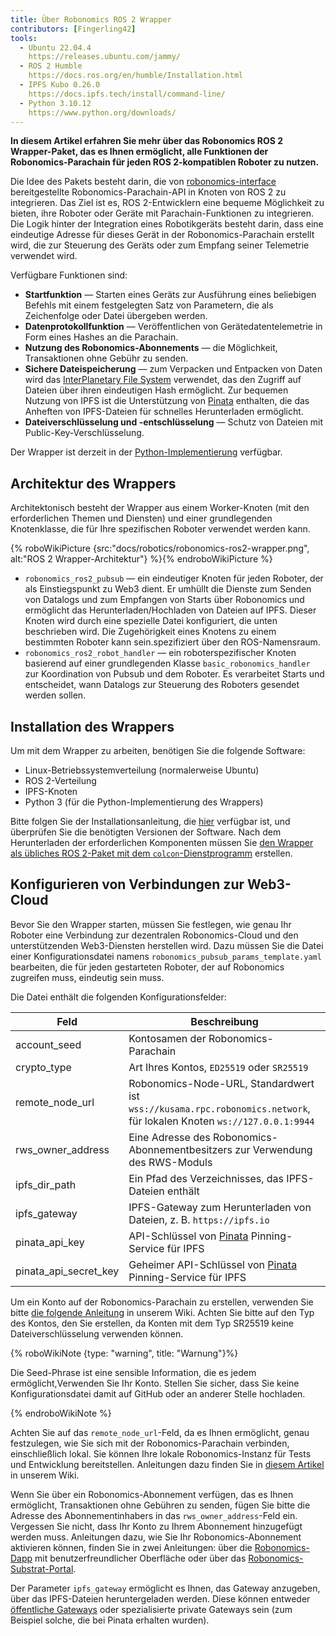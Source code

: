 ```yaml
---
title: Über Robonomics ROS 2 Wrapper
contributors: [Fingerling42]
tools:   
  - Ubuntu 22.04.4
    https://releases.ubuntu.com/jammy/
  - ROS 2 Humble
    https://docs.ros.org/en/humble/Installation.html
  - IPFS Kubo 0.26.0
    https://docs.ipfs.tech/install/command-line/
  - Python 3.10.12
    https://www.python.org/downloads/
---
```


**In diesem Artikel erfahren Sie mehr über das Robonomics ROS 2 Wrapper-Paket, das es Ihnen ermöglicht, alle Funktionen der Robonomics-Parachain für jeden ROS 2-kompatiblen Roboter zu nutzen.**

Die Idee des Pakets besteht darin, die von [robonomics-interface](https://github.com/airalab/robonomics-interface) bereitgestellte Robonomics-Parachain-API in Knoten von ROS 2 zu integrieren. Das Ziel ist es, ROS 2-Entwicklern eine bequeme Möglichkeit zu bieten, ihre Roboter oder Geräte mit Parachain-Funktionen zu integrieren. Die Logik hinter der Integration eines Robotikgeräts besteht darin, dass eine eindeutige Adresse für dieses Gerät in der Robonomics-Parachain erstellt wird, die zur Steuerung des Geräts oder zum Empfang seiner Telemetrie verwendet wird.

Verfügbare Funktionen sind:

* **Startfunktion** — Starten eines Geräts zur Ausführung eines beliebigen Befehls mit einem festgelegten Satz von Parametern, die als Zeichenfolge oder Datei übergeben werden.
* **Datenprotokollfunktion** — Veröffentlichen von Gerätedatentelemetrie in Form eines Hashes an die Parachain.
* **Nutzung des Robonomics-Abonnements** — die Möglichkeit, Transaktionen ohne Gebühr zu senden.
* **Sichere Dateispeicherung** — zum Verpacken und Entpacken von Daten wird das [InterPlanetary File System](https://ipfs.tech/) verwendet, das den Zugriff auf Dateien über ihren eindeutigen Hash ermöglicht. Zur bequemen Nutzung von IPFS ist die Unterstützung von [Pinata](https://www.pinata.cloud/) enthalten, die das Anheften von IPFS-Dateien für schnelles Herunterladen ermöglicht.
* **Dateiverschlüsselung und -entschlüsselung** — Schutz von Dateien mit Public-Key-Verschlüsselung.

Der Wrapper ist derzeit in der [Python-Implementierung](https://github.com/airalab/robonomics-ros2/) verfügbar.

## Architektur des Wrappers

Architektonisch besteht der Wrapper aus einem Worker-Knoten (mit den erforderlichen Themen und Diensten) und einer grundlegenden Knotenklasse, die für Ihre spezifischen Roboter verwendet werden kann.

{% roboWikiPicture {src:"docs/robotics/robonomics-ros2-wrapper.png", alt:"ROS 2 Wrapper-Architektur"} %}{% endroboWikiPicture %}

* `robonomics_ros2_pubsub` — ein eindeutiger Knoten für jeden Roboter, der als Einstiegspunkt zu Web3 dient. Er umhüllt die Dienste zum Senden von Datalogs und zum Empfangen von Starts über Robonomics und ermöglicht das Herunterladen/Hochladen von Dateien auf IPFS. Dieser Knoten wird durch eine spezielle Datei konfiguriert, die unten beschrieben wird. Die Zugehörigkeit eines Knotens zu einem bestimmten Roboter kann sein.spezifiziert über den ROS-Namensraum.
* `robonomics_ros2_robot_handler` — ein roboterspezifischer Knoten basierend auf einer grundlegenden Klasse `basic_robonomics_handler` zur Koordination von Pubsub und dem Roboter. Es verarbeitet Starts und entscheidet, wann Datalogs zur Steuerung des Roboters gesendet werden sollen.

## Installation des Wrappers

Um mit dem Wrapper zu arbeiten, benötigen Sie die folgende Software:

* Linux-Betriebssystemverteilung (normalerweise Ubuntu)
* ROS 2-Verteilung
* IPFS-Knoten
* Python 3 (für die Python-Implementierung des Wrappers)

Bitte folgen Sie der Installationsanleitung, die [hier](https://github.com/airalab/robonomics-ros2/?tab=readme-ov-file#getting-started) verfügbar ist, und überprüfen Sie die benötigten Versionen der Software. Nach dem Herunterladen der erforderlichen Komponenten müssen Sie [den Wrapper als übliches ROS 2-Paket mit dem `colcon`-Dienstprogramm](https://github.com/airalab/robonomics-ros2/?tab=readme-ov-file#installation-and-building) erstellen.

## Konfigurieren von Verbindungen zur Web3-Cloud

Bevor Sie den Wrapper starten, müssen Sie festlegen, wie genau Ihr Roboter eine Verbindung zur dezentralen Robonomics-Cloud und den unterstützenden Web3-Diensten herstellen wird. Dazu müssen Sie die Datei einer Konfigurationsdatei namens `robonomics_pubsub_params_template.yaml` bearbeiten, die für jeden gestarteten Roboter, der auf Robonomics zugreifen muss, eindeutig sein muss.

Die Datei enthält die folgenden Konfigurationsfelder:

| Feld                 | Beschreibung                                                                                                |
|-----------------------|------------------------------------------------------------------------------------------------------------|
| account_seed          | Kontosamen der Robonomics-Parachain                                                                       |
| crypto_type           | Art Ihres Kontos, `ED25519` oder `SR25519`                                                               |
| remote_node_url       | Robonomics-Node-URL, Standardwert ist `wss://kusama.rpc.robonomics.network`, für lokalen Knoten `ws://127.0.0.1:9944`|
| rws_owner_address     | Eine Adresse des Robonomics-Abonnementbesitzers zur Verwendung des RWS-Moduls                                              |
| ipfs_dir_path         | Ein Pfad des Verzeichnisses, das IPFS-Dateien enthält                                                                  |
| ipfs_gateway          | IPFS-Gateway zum Herunterladen von Dateien, z. B. `https://ipfs.io`                                                     |
| pinata_api_key        | API-Schlüssel von [Pinata](https://www.pinata.cloud/) Pinning-Service für IPFS                                  |
| pinata_api_secret_key | Geheimer API-Schlüssel von [Pinata](https://www.pinata.cloud/) Pinning-Service für IPFS                           |

Um ein Konto auf der Robonomics-Parachain zu erstellen, verwenden Sie bitte [die folgende Anleitung](https://wiki.robonomics.network/docs/create-account-in-dapp/) in unserem Wiki. Achten Sie bitte auf den Typ des Kontos, den Sie erstellen, da Konten mit dem Typ SR25519 keine Dateiverschlüsselung verwenden können.

{% roboWikiNote {type: "warning", title: "Warnung"}%}

  Die Seed-Phrase ist eine sensible Information, die es jedem ermöglicht,Verwenden Sie Ihr Konto. Stellen Sie sicher, dass Sie keine Konfigurationsdatei damit auf GitHub oder an anderer Stelle hochladen.

{% endroboWikiNote %}

Achten Sie auf das `remote_node_url`-Feld, da es Ihnen ermöglicht, genau festzulegen, wie Sie sich mit der Robonomics-Parachain verbinden, einschließlich lokal. Sie können Ihre lokale Robonomics-Instanz für Tests und Entwicklung bereitstellen. Anleitungen dazu finden Sie in [diesem Artikel](https://wiki.robonomics.network/docs/run-dev-node/) in unserem Wiki.

Wenn Sie über ein Robonomics-Abonnement verfügen, das es Ihnen ermöglicht, Transaktionen ohne Gebühren zu senden, fügen Sie bitte die Adresse des Abonnementinhabers in das `rws_owner_address`-Feld ein. Vergessen Sie nicht, dass Ihr Konto zu Ihrem Abonnement hinzugefügt werden muss. Anleitungen dazu, wie Sie Ihr Robonomics-Abonnement aktivieren können, finden Sie in zwei Anleitungen: über die [Robonomics-Dapp](https://wiki.robonomics.network/docs/sub-activate/) mit benutzerfreundlicher Oberfläche oder über das [Robonomics-Substrat-Portal](https://wiki.robonomics.network/docs/get-subscription/).

Der Parameter `ipfs_gateway` ermöglicht es Ihnen, das Gateway anzugeben, über das IPFS-Dateien heruntergeladen werden. Diese können entweder [öffentliche Gateways](https://ipfs.github.io/public-gateway-checker/) oder spezialisierte private Gateways sein (zum Beispiel solche, die bei Pinata erhalten wurden).